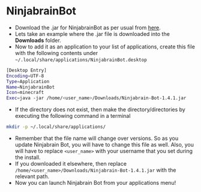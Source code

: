 # NinjabrainBot

- Download the .jar for NinjabrainBot as per usual from [here](https://github.com/Ninjabrain1/Ninjabrain-Bot/releases/latest).
- Lets take an example where the .jar file is downloaded into the **Downloads** folder.
- Now to add it as an application to your list of applications, create this file with the following contents under `~/.local/share/applications/NinjabrainBot.desktop`

```bash
[Desktop Entry]
Encoding=UTF-8
Type=Application
Name=NinjabrainBot
Icon=minecraft
Exec=java -jar /home/<user_name>/Downloads/Ninjabrain-Bot-1.4.1.jar
```

- If the directory does not exist, then make the directory/directories by executing the following command in a terminal

```bash
mkdir -p ~/.local/share/applications/
```

- Remember that the file name will change over versions. So as you update Ninjabrain Bot, you will have to change this file as well. Also, you will have to replace `<user_name>` with your username that you set during the install.
- If you downloaded it elsewhere, then replace `/home/<user_name>/Downloads/Ninjabrain-Bot-1.4.1.jar` with the relevant path.
- Now you can launch Ninjabrain Bot from your applications menu!
